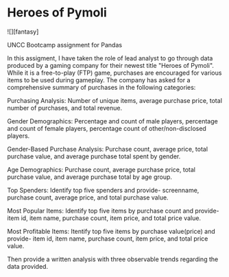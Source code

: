 # Heroes of Pymoli
![][fantasy]

UNCC Bootcamp assignment for Pandas

In this assigment, I have taken the role of lead analyst to go through data produced by a gaming company for their newest title "Heroes of Pymoli". While it is a free-to-play (FTP) game, purchases are encouraged for various items to be used during gameplay. The company has asked for a comprehensive summary of purchases in the following categories:

Purchasing Analysis: Number of unique items, average purchase price, total number of purchases, and total revenue.

Gender Demographics: Percentage and count of male players, percentage and count of female players, percentage count of other/non-disclosed players.

Gender-Based Purchase Analysis: Purchase count, average price, total purchase value, and average purchase total spent by gender.

Age Demographics: Purchase count, average purchase price, total purchase value, and average purchase total by age group.

Top Spenders: Identify top five spenders and provide- screenname, purchase count, average price, and total purchase value.

Most Popular Items: Identify top five items by purchase count and provide- item id, item name, purchase count, item price, and total price value.

Most Profitable Items: Itentify top five items by purchase value(price) and provide- item id, item name, purchase count, item price, and total price value.

Then provide a written analysis with three observable trends regarding the data provided.
